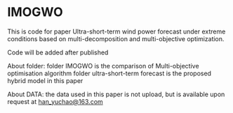 # IMOGWO
This is code for paper Ultra-short-term wind power forecast under extreme conditions based on multi-decomposition and multi-objective optimization. 

Code will be added after published


About folder:
folder IMOGWO is the comparison of Multi-objective optimisation algorithm
folder ultra-short-term forecast is the proposed hybrid model in this paper


About DATA:
the data used in this paper is not upload, but is available upon request at han_yuchao@163.com
